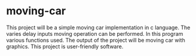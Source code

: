 # moving-car
This project will be a simple moving car implementation in c language. 
The varies delay inputs moving operation can be performed. 
In this program various functions used.
The output of the project will be moving car with graphics. 
This project is user-friendly software. 
